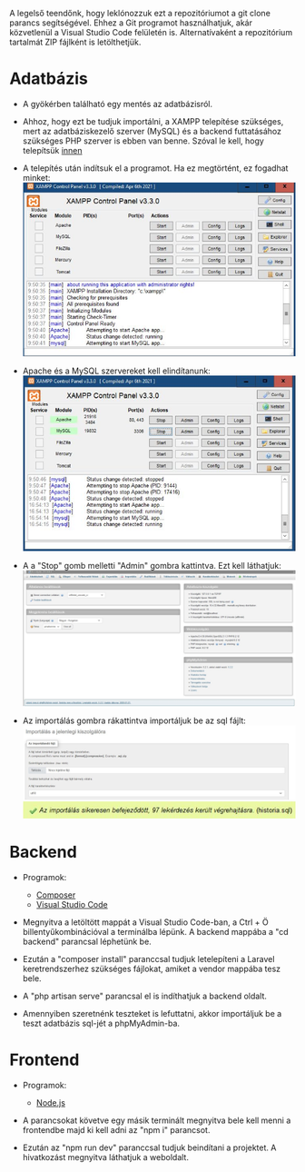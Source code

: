A legelső teendőnk, hogy leklónozzuk ezt a repozitóriumot a git clone parancs segítségével. Ehhez a Git programot használhatjuk, akár közvetlenül a Visual Studio Code felületén is. Alternatívaként a repozitórium tartalmát ZIP fájlként is letölthetjük.

# Adatbázis

- A gyökérben található egy mentés az adatbázisról.

- Ahhoz, hogy ezt be tudjuk importálni, a XAMPP telepítése szükséges, mert az adatbáziskezelő szerver (MySQL) és a backend futtatásához szükséges PHP szerver is ebben van benne. Szóval le kell, hogy telepítsük [innen](https://www.apachefriends.org/hu/download.html)

- A telepítés után indítsuk el a programot. Ha ez megtörtént, ez fogadhat minket: 
![XAMPP_kezdetleges](/backend/img/XAMPP_starter.jpg)

- Apache és a MySQL szervereket kell elindítanunk:
![XAMPP_fut](/backend/img/XAMPP_working.jpg)

- A a "Stop" gomb melletti "Admin" gombra kattintva. Ezt kell láthatjuk:
![phpMyAdmin](/backend/img/phpMyAdmin.jpg)

- Az importálás gombra rákattintva importáljuk be az sql fájlt:
![Database import](/backend/img/db_import.jpg)
![Database import sikeres](/backend/img/db_import_successful.jpg)

# Backend

- Programok: 
    - [Composer](https://getcomposer.org/download/)
    - [Visual Studio Code](https://code.visualstudio.com/)

- Megnyitva a letöltött mappát a Visual Studio Code-ban, a Ctrl + Ö billentyűkombinációval a terminálba lépünk. A backend mappába a "cd backend" parancsal léphetünk be.

- Ezután a "composer install" paranccsal tudjuk letelepíteni a Laravel keretrendszerhez szükséges fájlokat, amiket a vendor mappába tesz bele.

- A "php artisan serve" parancsal el is indíthatjuk a backend oldalt.

- Amennyiben szeretnénk teszteket is lefuttatni, akkor importáljuk be a teszt adatbázis sql-jét a phpMyAdmin-ba.

# Frontend

- Programok:
    - [Node.js](https://nodejs.org/en)

- A parancsokat követve egy másik terminált megnyitva bele kell menni a frontendbe majd ki kell adni az "npm i" parancsot.

- Ezután az "npm run dev" paranccsal tudjuk beindítani a projektet. A hivatkozást megnyitva láthatjuk a weboldalt.